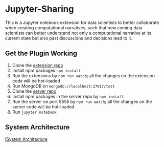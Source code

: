 # Jupyter-Sharing

This is a Jupyter notebook extension for data scientists to better collaborate when creating computational narratives, such that new coming data scientists can better understand not only a computational narrative at its current state but also past discussions and decisions lead to it.


## Get the Plugin Working

1. Clone the [extension repo](https://github.com/educational-technology-collective/jupyter-sharing-extension.git)
2. Install npm packages ```npm install```
3. Run the extensions by ``` npm run watch ```; all the changes on the extension code will be hot-loaded 
4. Run MongoDB on ```mongodb://localhost:27017/test```
5. Clone the [server repo](https://github.com/educational-technology-collective/jupyter-sharing-server.git)
6. Install npm packages in the server repo by ```npm install```
7. Run the server on port 5555 by ```npm run watch```; all the changes on the server code will be hot-loaded
8. Run ```jupyter notebook```

## System Architecture

[!System Architecture](doc/system_diagram.png)